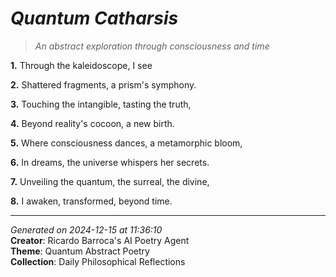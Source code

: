 # *Quantum Catharsis*

> *An abstract exploration through consciousness and time*

**1.** Through the kaleidoscope, I see


**2.** Shattered fragments, a prism's symphony.


**3.** Touching the intangible, tasting the truth,


**4.** Beyond reality's cocoon, a new birth.


**5.** Where consciousness dances, a metamorphic bloom,


**6.** In dreams, the universe whispers her secrets.


**7.** Unveiling the quantum, the surreal, the divine,


**8.** I awaken, transformed, beyond time.



---

*Generated on 2024-12-15 at 11:36:10*  
**Creator**: Ricardo Barroca's AI Poetry Agent  
**Theme**: Quantum Abstract Poetry  
**Collection**: Daily Philosophical Reflections
